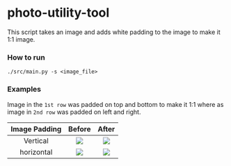 # photo-utility-tool

This script takes an image and adds white padding to the image to make it 1:1 image.

### How to run

`./src/main.py -s <image_file>`


### Examples
Image in the `1st row` was padded on top and bottom to make it 1:1 where as image in `2nd row` was padded on left and right.

| Image Padding | Before                                                 | After                                                  |
| :-----------: |:------------------------------------------------------:|:------------------------------------------------------:|
| Vertical      | <kbd><img src="https://i.imgur.com/mLq8v8g.jpg"></kbd> | <kbd><img src="https://i.imgur.com/OQQASzb.jpg"></kbd> |
| horizontal    | <kbd><img src="https://i.imgur.com/TgBKaQj.jpg"></kbd> | <kbd><img src="https://i.imgur.com/uTL3Yv0.jpg"></kbd> |

